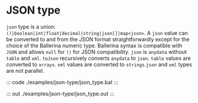 # JSON type

`json` type is a union: `()|boolean|int|float|decimal|string|json[]|map<json>`. A `json` value can
be converted to and from the JSON format straightforwardly except for the choice of the Ballerina numeric type.
Ballerina syntax is compatible with `JSON` and allows `null` for `()` for JSON compatibility.
`json` is `anydata` without `table` and `xml`. `toJson` recursively converts `anydata` to `json`.
`table` values are converted to `arrays`. `xml` values are converted to `strings`.`json` and `xml`
types are not parallel.

::: code ./examples/json-type/json_type.bal :::

::: out ./examples/json-type/json_type.out :::